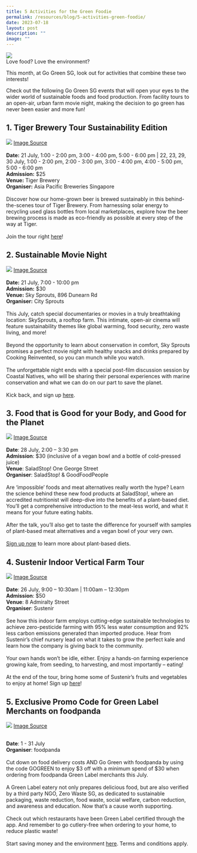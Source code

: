 ```yaml
---
title: 5 Activities for the Green Foodie
permalink: /resources/blog/5-activities-green-foodie/
date: 2023-07-18
layout: post
description: ""
image: ""
---
```

![](/images/Blog/blog4banner.png)
<br>
Love food? Love the environment?&nbsp;

This month, at Go Green SG, look out for activities that combine these two interests!&nbsp;&nbsp;&nbsp;

Check out the following Go Green SG events that will open your eyes to the wider world of sustainable foods and food production. From facility tours to an open-air, urban farm movie night, making the decision to go green has never been easier and more fun!

## 1. **Tiger Brewery Tour Sustainability Edition**<br>
![](/images/Blog/blog4-1.jpeg)
<a target="_blank" href="https://www.gogreen.gov.sg/images/Tours/tigerbrewery.jpg">Image Source</a><br><br>
**Date:** 21 July, 1:00 - 2:00 pm, 3:00 - 4:00 pm, 5:00 - 6:00 pm | 22, 23, 29, 30 July, 1:00 - 2:00 pm, 2:00 - 3:00 pm, 3:00 - 4:00 pm, 4:00 - 5:00 pm, 5:00 - 6:00 pm  <br>
**Admission:** $25<br>
**Venue:** Tiger Brewery<br>
**Organiser:** Asia Pacific Breweries Singapore
<br><br>
Discover how our home-grown beer is brewed sustainably in this behind-the-scenes tour of Tiger Brewery. From harnessing solar energy to recycling used glass bottles from local marketplaces, explore how the beer brewing process is made as eco-friendly as possible at every step of the way at Tiger.
<br><br>
Join the tour right [here](https://www.gogreen.gov.sg/tiger-brewery-tour-sustainability-edition/)!

## 2. **Sustainable Movie Night**<br>
![](/images/Blog/blog4-2.png)
<a target="_blank" href="https://www.gogreen.gov.sg/images/Events/cs\_moviefinal.png">Image Source</a><br><br>
**Date:** 21 July, 7:00 - 10:00 pm<br>
**Admission:** $30<br>
**Venue:** Sky Sprouts, 896 Dunearn Rd<br>
**Organiser:** City Sprouts
<br><br>
This July, catch special documentaries or movies in a truly breathtaking location: SkySprouts, a rooftop farm. This intimate, open-air cinema will feature sustainability themes like global warming, food security, zero waste living, and more!
<br><br>
Beyond the opportunity to learn about conservation in comfort, Sky Sprouts promises a perfect movie night with healthy snacks and drinks prepared by Cooking Reinvented, so you can munch while you watch.
<br><br>
The unforgettable night ends with a special post-film discussion session by Coastal Natives, who will be sharing their personal experiences with marine conservation and what we can do on our part to save the planet.
<br><br>
Kick back, and sign up [here](https://www.gogreen.gov.sg/sustainable-movie-night/).

## 3. **Food that is Good for your Body, and Good for the Planet**<br>
![](/images/Blog/blog4-3.png)
<a target="_blank" href="https://www.gogreen.gov.sg/images/Workshop%20&amp;%20Talks/saladstop%20talk.png">Image Source</a><br><br>
**Date**: 28 July, 2:00 – 3:30 pm<br>
**Admission**: $30 (inclusive of a vegan bowl and a bottle of cold-pressed juice)<br>
**Venue**: SaladStop! One George Street<br>
**Organiser**: SaladStop! &amp; GoodFoodPeople
<br><br>
Are ‘impossible’ foods and meat alternatives really worth the hype? Learn the science behind these new food products at SaladStop!, where an accredited nutritionist will deep-dive into the benefits of a plant-based diet. You’ll get a comprehensive introduction to the meat-less world, and what it means for your future eating habits.
<br><br>
After the talk, you’ll also get to taste the difference for yourself with samples of plant-based meat alternatives and a vegan bowl of your very own.
<br><br>
[Sign up now](https://www.gogreen.gov.sg/food-body-plant-talk/) to learn more about plant-based diets.

## 4. **Sustenir Indoor Vertical Farm Tour**<br>
![](/images/Blog/blog4-4.jpeg)
<a target="_blank" href="https://www.gogreen.gov.sg/images/Tours/sustenir.jpg">Image Source</a><br><br>
**Date**: 26 July, 9:00 – 10:30am | 11:00am – 12:30pm<br>
**Admission**: $50<br>
**Venue**: 8 Admiralty Street<br>
**Organiser**: Sustenir
<br><br>
See how this indoor farm employs cutting-edge sustainable technologies to achieve zero-pesticide farming with 95% less water consumption and 92% less carbon emissions generated than imported produce. Hear from Sustenir’s chief nursery lead on what it takes to grow the perfect kale and learn how the company is giving back to the community.
<br><br>
Your own hands won’t be idle, either. Enjoy a hands-on farming experience growing kale, from seeding, to harvesting, and most importantly – eating!
<br><br>
At the end of the tour, bring home some of Sustenir’s fruits and vegetables to enjoy at home! Sign up [here](https://www.gogreen.gov.sg/sustenir-indoor-farm-tour/)!

## 5. **Exclusive Promo Code for Green Label Merchants on foodpanda**<br>
![](/images/Blog/blog4-5.png)
<a target="_blank" href="https://www.gogreen.gov.sg/images/Challenges%20&amp;%20Deals/foodpanda%20image%2016-9.png">Image Source</a><br><br>

**Date**: 1 - 31 July<br>
**Organiser**: foodpanda
<br><br>
Cut down on food delivery costs AND Go Green with foodpanda by using the code GOGREEN to enjoy $3 off with a minimum spend of $30 when ordering from foodpanda Green Label merchants this July.
<br><br>
A Green Label eatery not only prepares delicious food, but are also verified by a third party NGO, Zero Waste SG, as dedicated to sustainable packaging, waste reduction, food waste, social welfare, carbon reduction, and awareness and education. Now that’s a cause worth supporting.
<br><br>
Check out which restaurants have been Green Label certified through the app. And remember to go cutlery-free when ordering to your home, to reduce plastic waste!
<br><br>
Start saving money and the environment [here](https://www.gogreen.gov.sg/exclusive-promo-code-for-green-label-merchants-on-foodpanda/). Terms and conditions apply.